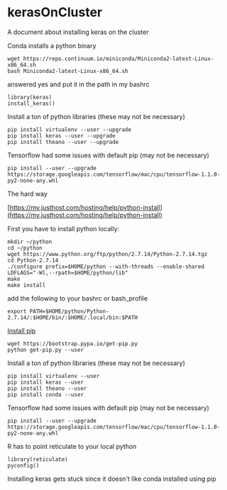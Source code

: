 # kerasOnCluster
A document about installing keras on the cluster


Conda installs a python binary
```
wget https://repo.continuum.io/miniconda/Miniconda2-latest-Linux-x86_64.sh
bash Miniconda2-latest-Linux-x86_64.sh 
```
answered yes and put it in the path in my bashrc
```
library(keras)
install_keras()
```
Install a ton of python libraries (these may not be necessary)
```
pip install virtualenv --user --upgrade
pip install keras --user --upgrade
pip install theano --user --upgrade
```

Tensorflow had some issues with default pip (may not be necessary)
```
pip install --user --upgrade  https://storage.googleapis.com/tensorflow/mac/cpu/tensorflow-1.1.0-py2-none-any.whl
```

The hard way

[https://my.justhost.com/hosting/help/python-install](https://my.justhost.com/hosting/help/python-install)


First you have to install python locally:
```
mkdir ~/python
cd ~/python
wget https://www.python.org/ftp/python/2.7.14/Python-2.7.14.tgz
cd Python-2.7.14
./configure prefix=$HOME/python --with-threads --enable-shared LDFLAGS="-Wl,--rpath=$HOME/python/lib"
make
make install
```

add the following to your bashrc or bash_profile
```
export PATH=$HOME/python/Python-2.7.14/:$HOME/bin/:$HOME/.local/bin:$PATH
```

[Install pip](https://gist.github.com/saurabhshri/46e4069164b87a708b39d947e4527298)
```
wget https://bootstrap.pypa.io/get-pip.py
python get-pip.py --user 
```

Install a ton of python libraries (these may not be necessary)
```
pip install virtualenv --user
pip install keras --user
pip install theano --user
pip install conda --user
```

Tensorflow had some issues with default pip (may not be necessary)
```
pip install --user --upgrade  https://storage.googleapis.com/tensorflow/mac/cpu/tensorflow-1.1.0-py2-none-any.whl
```


R has to point reticulate to your local python
```
library(reticulate)
pyconfig()
```

Installing keras gets stuck since it doesn't like conda installed using pip
